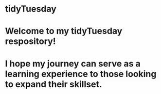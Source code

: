 # tidyTuesday

# Welcome to my tidyTuesday respository!

# I hope my journey can serve as a learning experience to those looking to expand their skillset.
